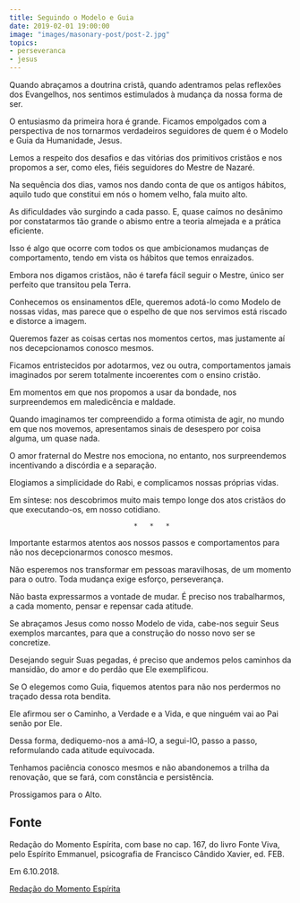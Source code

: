 ```yaml
---
title: Seguindo o Modelo e Guia
date: 2019-02-01 19:00:00
image: "images/masonary-post/post-2.jpg"
topics: 
- perseveranca
- jesus
---
```


Quando abraçamos a doutrina cristã, quando adentramos pelas reflexões dos
Evangelhos, nos sentimos estimulados à mudança da nossa forma de ser.

O entusiasmo da primeira hora é grande. Ficamos empolgados com a perspectiva de
nos tornarmos verdadeiros seguidores de quem é o Modelo e Guia da Humanidade,
Jesus.

Lemos a respeito dos desafios e das vitórias dos primitivos cristãos e nos
propomos a ser, como eles, fiéis seguidores do Mestre de Nazaré.

Na sequência dos dias, vamos nos dando conta de que os antigos hábitos, aquilo
tudo que constitui em nós o homem velho, fala muito alto.

As dificuldades vão surgindo a cada passo. E, quase caímos no desânimo por
constatarmos tão grande o abismo entre a teoria almejada e a prática eficiente.

Isso é algo que ocorre com todos os que ambicionamos mudanças de comportamento,
tendo em vista os hábitos que temos enraizados.

Embora nos digamos cristãos, não é tarefa fácil seguir o Mestre, único ser
perfeito que transitou pela Terra.

Conhecemos os ensinamentos dEle, queremos adotá-lo como Modelo de nossas vidas,
mas parece que o espelho de que nos servimos está riscado e distorce a imagem.

Queremos fazer as coisas certas nos momentos certos, mas justamente aí nos
decepcionamos conosco mesmos.

Ficamos entristecidos por adotarmos, vez ou outra, comportamentos jamais
imaginados por serem totalmente incoerentes com o ensino cristão.

Em momentos em que nos propomos a usar da bondade, nos surpreendemos em
maledicência e maldade.

Quando imaginamos ter compreendido a forma otimista de agir, no mundo em que
nos movemos, apresentamos sinais de desespero por coisa alguma, um quase nada.

O amor fraternal do Mestre nos emociona, no entanto, nos surpreendemos
incentivando a discórdia e a separação.

Elogiamos a simplicidade do Rabi, e complicamos nossas próprias vidas.

Em síntese: nos descobrimos muito mais tempo longe dos atos cristãos do que
executando-os, em nosso cotidiano.

                                   *   *   *

Importante estarmos atentos aos nossos passos e comportamentos para não nos
decepcionarmos conosco mesmos.

Não esperemos nos transformar em pessoas maravilhosas, de um momento para o
outro. Toda mudança exige esforço, perseverança.

Não basta expressarmos a vontade de mudar. É preciso nos trabalharmos, a cada
momento, pensar e repensar cada atitude.

Se abraçamos Jesus como nosso Modelo de vida, cabe-nos seguir Seus exemplos
marcantes, para que a construção do nosso novo ser se concretize.

Desejando seguir Suas pegadas, é preciso que andemos pelos caminhos da
mansidão, do amor e do perdão que Ele exemplificou.

Se O elegemos como Guia, fiquemos atentos para não nos perdermos no traçado
dessa rota bendita.

Ele afirmou ser o Caminho, a Verdade e a Vida, e que ninguém vai ao Pai senão
por Ele.

Dessa forma, dediquemo-nos a amá-lO, a segui-lO, passo a passo, reformulando
cada atitude equivocada.

Tenhamos paciência conosco mesmos e não abandonemos a trilha da renovação, que
se fará, com constância e persistência.

Prossigamos para o Alto.

## Fonte
Redação do Momento Espírita, com base no cap. 167,
do livro Fonte Viva, pelo Espírito Emmanuel, psicografia
de Francisco Cândido Xavier, ed. FEB.

Em 6.10.2018. 


[Redação do Momento Espírita](http://momento.com.br/pt/ler_texto.php?id=5553)
